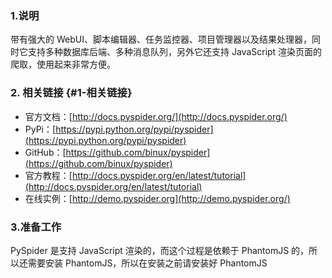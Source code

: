 ### 1.说明

带有强大的 WebUI、脚本编辑器、任务监控器、项目管理器以及结果处理器，同时它支持多种数据库后端、多种消息队列，另外它还支持 JavaScript 渲染页面的爬取，使用起来非常方便。

### 2. 相关链接 {#1-相关链接}

* 官方文档：[http://docs.pyspider.org/](http://docs.pyspider.org/)
* PyPi：[https://pypi.python.org/pypi/pyspider](https://pypi.python.org/pypi/pyspider)
* GitHub：[https://github.com/binux/pyspider](https://github.com/binux/pyspider)
* 官方教程：[http://docs.pyspider.org/en/latest/tutorial](http://docs.pyspider.org/en/latest/tutorial)
* 在线实例：[http://demo.pyspider.org](http://demo.pyspider.org/)

### 3.准备工作

PySpider 是支持 JavaScript 渲染的，而这个过程是依赖于 PhantomJS 的，所以还需要安装 PhantomJS，所以在安装之前请安装好 PhantomJS

